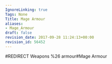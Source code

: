 ```yaml
---
IgnoreLinking: true
Tags: None
Title: Mage Armour
aliases:
- Mage_Armour
draft: false
revision_date: 2017-09-28 11:24:13+00:00
revision_id: 56452
---
```


#REDIRECT Weapons %26 armour#Mage Armour